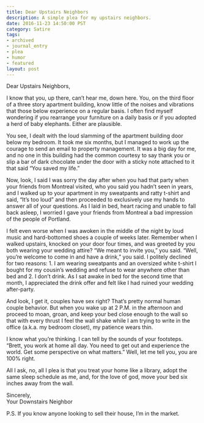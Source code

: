 ```yaml
---
title: Dear Upstairs Neighbors
description: A simple plea for my upstairs neighbors.
date: 2016-11-23 14:50:00 PST
category: Satire
tags:
- archived
- journal_entry
- plea
- humor
- featured
layout: post
---
```


Dear Upstairs Neighbors,

I know that you, up there, can’t hear me, down here. You, on the third floor of a three story apartment building, know little of the noises and vibrations that those below experience on a regular basis. I often find myself wondering if you rearrange your furniture on a daily basis or if you adopted a herd of baby elephants. Either are plausible.

You see, I dealt with the loud slamming of the apartment building door below my bedroom. It took me six months, but I managed to work up the courage to send an email to property management. It was a big day for me, and no one in this building had the common courtesy to say thank you or slip a bar of dark chocolate under the door with a sticky note attached to it that said “You saved my life.”

Now, look, I said I was sorry the day after when you had that party when your friends from Montreal visited, who you said you hadn’t seen in years, and I walked up to your apartment in my sweatpants and ratty t-shirt and said, “It’s too loud” and then proceeded to exclusively use my hands to answer all of your questions. As I laid in bed, heart racing and unable to fall back asleep, I worried I gave your friends from Montreal a bad impression of the people of Portland.

I felt even worse when I was awoken in the middle of the night by loud music and hard-bottomed shoes a couple of weeks later. Remember when I walked upstairs, knocked on your door four times, and was greeted by you both wearing your wedding attire? “We meant to invite you,” you said. “Well, you’re welcome to come in and have a drink,” you said. I politely declined for two reasons: 1. I am wearing sweatpants and an oversized white t-shirt I bought for my cousin’s wedding and refuse to wear anywhere other than bed and 2. I don’t drink. As I sat awake in bed for the second time that month, I appreciated the drink offer and felt like I had ruined your wedding after-party.

And look, I get it, couples have sex right? That’s pretty normal human couple behavior. But when you wake up at 2 P.M. in the afternoon and proceed to moan, groan, and keep your bed close enough to the wall so that with every thrust I feel the wall shake while I am trying to write in the office (a.k.a. my bedroom closet), my patience wears thin.

I know what you’re thinking. I can tell by the sounds of your footsteps. “Brett, you work at home all day. You need to get out and experience the world. Get some perspective on what matters.” Well, let me tell you, you are 100% right.

All I ask, no, all I plea is that you treat your home like a library, adopt the same sleep schedule as me, and, for the love of god, move your bed six inches away from the wall.

Sincerely,  
Your Downstairs Neighbor

P.S. If you know anyone looking to sell their house, I’m in the market.
